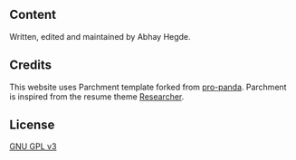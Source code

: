 ## Content
Written, edited and maintained by Abhay Hegde.

## Credits
This website uses Parchment template forked from [pro-panda](https://github.com/pro-panda/parchment).
Parchment is inspired from the resume theme
[Researcher](https://github.com/ankitsultana/researcher).

## License
[GNU GPL v3](LICENSE)
